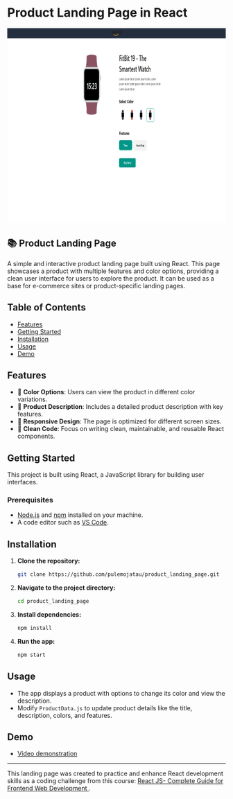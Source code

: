 # Product Landing Page in React

<img src="https://github.com/pulemojatau/react_product_details_web/blob/main/product_details.png" alt="Login Page" width="900" height="450">

## 📚 Product Landing Page
A simple and interactive product landing page built using React. This page showcases a product with multiple features and color options, providing a clean user interface for users to explore the product. It can be used as a base for e-commerce sites or product-specific landing pages.

## Table of Contents
- [Features](#features)
- [Getting Started](#getting-started)
- [Installation](#installation)
- [Usage](#usage)
- [Demo](#demo)

## Features
- 🎨 **Color Options**: Users can view the product in different color variations.
- 📄 **Product Description**: Includes a detailed product description with key features.
- 📱 **Responsive Design**: The page is optimized for different screen sizes.
- 🧼 **Clean Code**: Focus on writing clean, maintainable, and reusable React components.

## Getting Started
This project is built using React, a JavaScript library for building user interfaces.

### Prerequisites
- [Node.js](https://nodejs.org/en/) and [npm](https://www.npmjs.com/) installed on your machine.
- A code editor such as [VS Code](https://code.visualstudio.com/).

## Installation

1. **Clone the repository:**
    ```bash
    git clone https://github.com/pulemojatau/product_landing_page.git
    ```

2. **Navigate to the project directory:**
    ```bash
    cd product_landing_page
    ```

3. **Install dependencies:**
    ```bash
    npm install
    ```

4. **Run the app:**
    ```bash
    npm start
    ```

## Usage
- The app displays a product with options to change its color and view the description.
- Modify `ProductData.js` to update product details like the title, description, colors, and features.

## Demo
- [Video demonstration](https://youtu.be/j_bsX0crkRc) 

---

This landing page was created to practice and enhance React development skills as a coding challenge from this course: [React JS- Complete Guide for Frontend Web Development
](https://www.udemy.com/course/react-js-a-complete-guide-for-frontend-web-development/) .
